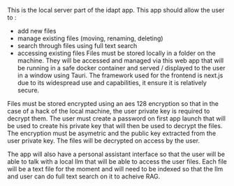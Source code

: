 This is the local server part of the idapt app.
This app should allow the user to :
- add new files
- manage existing files (moving, renaming, deleting)
- search through files using full text search
- accessing existing files
Files must be stored locally in a folder on the machine. 
They will be accessed and managed via this web app that will be running in a safe docker container and served / displayed to the user in a window using Tauri.
The framework used for the frontend is next.js due to its widespread use and capabilities, it ensure it is relatively secure.

Files must be stored encrypted using an aes 128 encryption so that in the case of a hack of the local machine, the user private key is required to decrypt them.
The user must create a password on first app launch that will be used to create his private key that will then be used to decrypt the files.
The encryption must be asymetric and the public key extracted from the user private key.
The files will be decrypted on access by the user.


The app will also have a personal assistant interface so that the user will be able to talk with a local llm that will be able to access the user files.
Each file will be a text file for the moment and will need to be indexed so that the llm and user can do full text search on it to acheive RAG.
